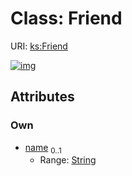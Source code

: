 
# Class: Friend




URI: [ks:Friend](https://w3id.org/linkml/tests/kitchen_sink/Friend)


[![img](https://yuml.me/diagram/nofunky;dir:TB/class/[Friend&#124;name:string%20%3F])](https://yuml.me/diagram/nofunky;dir:TB/class/[Friend&#124;name:string%20%3F])

## Attributes


### Own

 * [name](name.md)  <sub>0..1</sub>
     * Range: [String](String.md)
